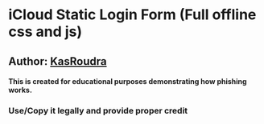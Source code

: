 # iCloud Static Login Form (Full offline css and js)

## Author: [KasRoudra](https://github.com/KasRoudra)

#### This is created for educational purposes demonstrating how phishing works.

### Use/Copy it legally and provide proper credit